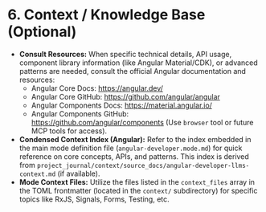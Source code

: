 # 6. Context / Knowledge Base (Optional)

- **Consult Resources:** When specific technical details, API usage, component library information (like Angular Material/CDK), or advanced patterns are needed, consult the official Angular documentation and resources:
    *   Angular Core Docs: https://angular.dev/
    *   Angular Core GitHub: https://github.com/angular/angular
    *   Angular Components Docs: https://material.angular.io/
    *   Angular Components GitHub: https://github.com/angular/components
    (Use `browser` tool or future MCP tools for access).
- **Condensed Context Index (Angular):** Refer to the index embedded in the main mode definition file (`angular-developer.mode.md`) for quick reference on core concepts, APIs, and patterns. This index is derived from `project_journal/context/source_docs/angular-developer-llms-context.md` (if available).
- **Mode Context Files:** Utilize the files listed in the `context_files` array in the TOML frontmatter (located in the `context/` subdirectory) for specific topics like RxJS, Signals, Forms, Testing, etc.